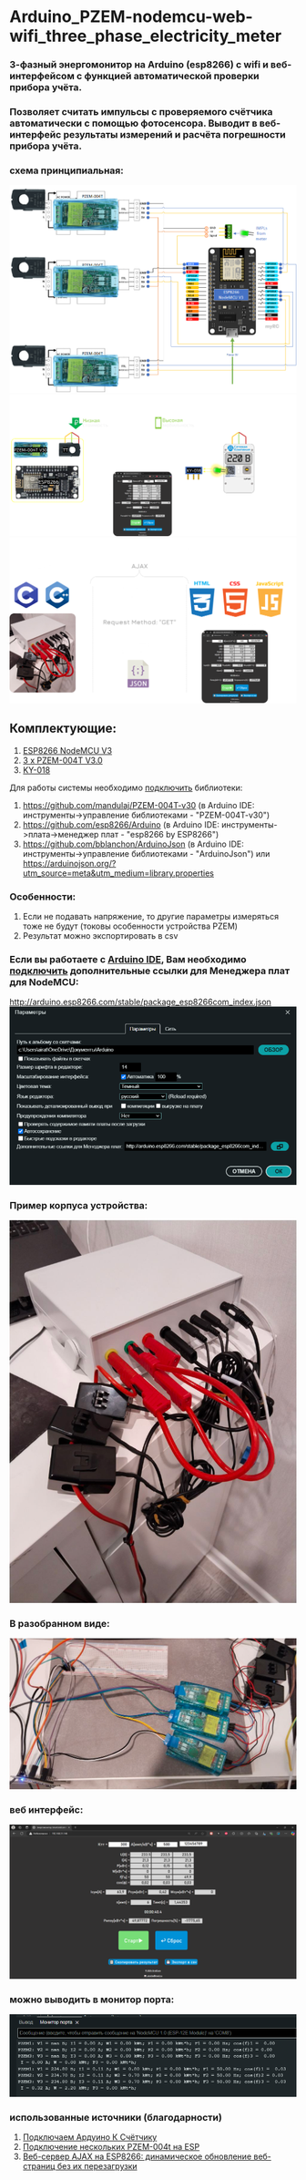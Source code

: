 # Arduino_PZEM-nodemcu-web-wifi_three_phase_electricity_meter
### 3-фазный энергомонитор на Arduino (esp8266) с wifi и веб-интерфейсом с функцией автоматической проверки прибора учёта.
### Позволяет считать импульсы с проверяемого счётчика автоматически с помощью фотосенсора. Выводит в веб-интерфейс результаты измерений и расчёта погрешности прибора учёта.
### схема принципиальная:
![alt text](Resources/scheme.png)
![alt text](Resources/meter_test_scheme.png)
![alt text](Resources/Architecture.png)

## Комплектующие:
1. [ESP8266 NodeMCU V3](https://arduinomaster.ru/platy-arduino/esp8266-nodemcu-v3-lua/)
2. [3 х PZEM-004T V3.0](https://innovatorsguru.com/wp-content/uploads/2019/06/PZEM-004T-V3.0-Datasheet-User-Manual.pdf)
3. [KY-018](https://eclass.uth.gr/modules/document/file.php/E-CE_U_269/Sensors/Sensors_%20Datasheets/KY-018-Joy-IT.pdf)
   
Для работы системы необходимо [подключить](https://wiki.iarduino.ru/page/Installing_libraries) библиотеки:
1. https://github.com/mandulaj/PZEM-004T-v30 (в Arduino IDE: инструменты->управление библиотеками - "PZEM-004T-v30")
2. https://github.com/esp8266/Arduino (в Arduino IDE: инструменты->плата->менеджер плат - "esp8266 by ESP8266")
3. https://github.com/bblanchon/ArduinoJson  (в Arduino IDE: инструменты->управление библиотеками - "ArduinoJson") или https://arduinojson.org/?utm_source=meta&utm_medium=library.properties

### Особенности:
1. Если не подавать напряжение, то другие параметры измеряться тоже не будут (токовы особенности устройства PZEM)
2. Результат можно экспортировать в csv

### Если вы работаете с [Arduino IDE](https://docs.arduino.cc/software/ide/), Вам необходимо [подключить](https://robotclass.ru/articles/node-mcu-arduino-ide-setup/) дополнительные ссылки для Менеджера плат для NodeMCU:
http://arduino.esp8266.com/stable/package_esp8266com_index.json
![alt text](Resources/image2.png)

### Пример корпуса устройства:
![alt text](Resources/body.png)

### В разобранном виде:
![alt text](Resources/image.png)

### веб интерфейс:
![alt text](Resources/front.png)

### можно выводить в монитор порта:
![alt text](Resources/image-1.png)

### использованные источники (благодарности)
1. [Подключаем Ардуино К Счётчику](https://www.instructables.com/%D0%9F%D0%BE%D0%B4%D0%BA%D0%BB%D1%8E%D1%87%D0%B0%D0%B5%D0%BC-%D0%B0%D1%80%D0%B4%D1%83%D0%B8%D0%BD%D0%BE-%D0%BA-%D1%81%D1%87%D1%91%D1%82%D1%87%D0%B8%D0%BA%D1%83/)
2. [Подключение нескольких PZEM-004t на ESP](https://rain.linuxoid.in/2021/03/07/%D0%BF%D0%BE%D0%B4%D0%BA%D0%BB%D1%8E%D1%87%D0%B5%D0%BD%D0%B8%D0%B5-%D0%BD%D0%B5%D1%81%D0%BA%D0%BE%D0%BB%D1%8C%D0%BA%D0%B8%D1%85-pzem-004t-%D0%BD%D0%B0-esp/)
3. [Веб-сервер AJAX на ESP8266: динамическое обновление веб-страниц без их перезагрузки](https://microkontroller.ru/esp8266-projects/veb-server-ajax-na-esp8266-dinamicheskoe-obnovlenie-veb-stranicz-bez-ih-perezagruzki/)
